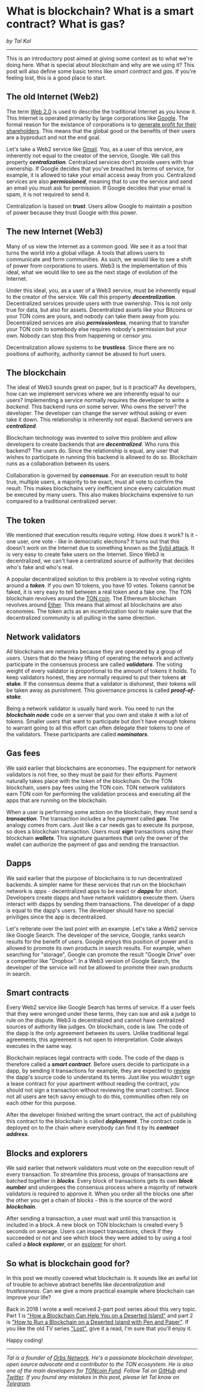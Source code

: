 # What is blockchain? What is a smart contract? What is gas?

*by Tal Kol*

---

This is an introductory post aimed at giving some context as to what we're doing here. What is special about blockchain and why are we using it? This post will also define some basic terms like *smart contract* and *gas*. If you're feeling lost, this is a good place to start.

## The old Internet (Web2)

The term [Web 2.0](https://en.wikipedia.org/wiki/Web_2.0) is used to describe the traditional Internet as you know it. This Internet is operated primarily by large corporations like [Google](https://abc.xyz/investor/). The formal reason for the existance of corporations is to [generate profit for their shareholders](https://corpgov.law.harvard.edu/2020/08/05/on-the-purpose-and-objective-of-the-corporation/). This means that the global good or the benefits of their users are a byproduct and not the end goal.

Let's take a Web2 service like [Gmail](https://gmail.com). You, as a user of this service, are inherently not equal to the creator of the service, Google. We call this property ***centralization***. Centralized services don't provide users with true ownership. If Google decides that you've breached its terms of service, for example, it is allowed to take your email access away from you. Centralized services are also ***permissioned***, meaning that to use the service and send an email you must ask for permission. If Google decides that your email is spam, it is not required to send it.

Centralization is based on ***trust***. Users allow Google to maintain a position of power because they trust Google with this power.

## The new Internet (Web3)

Many of us view the Internet as a common good. We see it as a tool that turns the world into a global village. A tools that allows users to communicate and form communities. As such, we would like to see a shift of power from corporations to users. Web3 is the implementation of this ideal, what we would like to see as the next stage of evolution of the Internet.

Under this ideal, you, as a user of a Web3 service, must be inherently equal to the creator of the service. We call this property ***decentralization***. Decentralized services provide users with true ownership. This is not only true for data, but also for assets. Decentralized assets like your Bitcoins or your TON coins are yours, and nobody can take them away from you. Decentralized services are also ***permissionless***, meaning that to transfer your TON coin to somebody else requires nobody's permission but your own. Nobody can stop this from happening or censor you.

Decentralization allows systems to be ***trustless***. Since there are no positions of authority, authority cannot be abused to hurt users.

## The blockchain

The ideal of Web3 sounds great on paper, but is it practical? As developers, how can we implement services where we are inherently equal to our users? Implementing a service normally requires the developer to write a *backend*. This backend runs on some server. Who owns the server? the developer. The developer can change the server without asking or even take it down. This relationship is inherently not equal. Backend servers are ***centralized***.

Blockchain technology was invented to solve this problem and allow developers to create backends that are ***decentralized***. Who runs this backend? The users do. Since the relationship is equal, any user that wishes to participate in running this backend is allowed to do so. Blockchain runs as a collaboration between its users.

Collaboration is governed by ***consensus***. For an execution result to hold true, multiple users, a majority to be exact, must all vote to confirm the result. This makes blockchains very inefficient since every calculation must be executed by many users. This also makes blockchains expensive to run compared to a traditional centralized server.

## The token

We mentioned that execution results require voting. How does it work? Is it - one user, one vote - like in democratic elections? It turns out that this doesn't work on the Internet due to something known as the [Sybil attack](https://en.wikipedia.org/wiki/Sybil_attack). It is very easy to create fake users on the Internet. Since Web3 is decentralized, we can't have a centralized source of authority that decides who's fake and who's real.

A popular decentralized solution to this problem is to revolve voting rights around a ***token***. If you own 10 tokens, you have 10 votes. Tokens cannot be faked, it is very easy to tell between a real token and a fake one. The TON blockchain revolves around the [TON coin](https://coinmarketcap.com/currencies/toncoin/). The Ethereum blockchain revolves around [Ether](https://coinmarketcap.com/currencies/ethereum/). This means that almost all blockchains are also economies. The token acts as an incentivization tool to make sure that the decentralized community is all pulling in the same direction.

## Network validators

All blockchains are networks because they are operated by a group of users. Users that do the heavy lifting of operating the network and actively participate in the consensus process are called ***validators***. The voting weight of every validator is proportional to the amount of tokens it holds. To keep validators honest, they are normally required to put their tokens **at stake**. If the consensus deems that a validator is dishonest, their tokens will be taken away as punishment. This governance process is called ***proof-of-stake***.

Being a network validator is usually hard work. You need to run the ***blockchain node*** code on a server that you own and stake it with a lot of tokens. Smaller users that want to participate but don't have enough tokens to warrant going to all this effort can often delegate their tokens to one of the validators. These participants are called ***nominators***.

## Gas fees

We said earlier that blockchains are economies. The equipment for network validators is not free, so they must be paid for their efforts. Payment naturally takes place with the token of the blockchain. On the TON blockchain, users pay fees using the TON coin. TON network validators earn TON coin for performing the validation process and executing all the apps that are running on the blockchain.

When a user is performing some action on the blockchain, they must send a ***transaction***. The transaction includes a fee payment called ***gas***. The analogy comes from cars. Just like a car needs gas to execute its purpose, so does a blockchain transaction. Users must ***sign*** transactions using their blockchain ***wallets***. This signature guarantees that only the owner of the wallet can authorize the payment of gas and sending the transaction.

## Dapps

We said earlier that the purpose of blockchains is to run decentralized backends. A simpler name for these services that run on the blockchain network is *apps* - decentralized apps to be exact or ***dapps*** for short. Developers create dapps and have network validators execute them. Users interact with dapps by sending them transactions. The developer of a dapp is equal to the dapp's users. The developer should have no special priviliges since the app is decentralized.

Let's reiterate over the last point with an example. Let's take a Web2 service like Google Search. The developer of the service, Google, ranks search results for the benefit of users. Google enjoys this position of power and is allowed to promote its own products in search results. For example, when searching for "storage", Google can promote the result "Google Drive" over a competitor like "Dropbox". In a Web3 version of Google Search, the developer of the service will not be allowed to promote their own products in search.

## Smart contracts

Every Web2 service like Google Search has terms of service. If a user feels that they were wronged under these terms, they can sue and ask a judge to rule on the dispute. Web3 is decentralized and cannot have centralized sources of authority like judges. On blockchain, code is law. The code of the dapp is the only agreement between its users. Unlike traditional legal agreements, this agreement is not open to interpretation. Code always executes in the same way.

Blockchain replaces legal contracts with code. The code of the dapp is therefore called a ***smart contract***. Before users decide to participate in a dapp, by sending it transactions for example, they are expected to [review](https://verifier.ton.org) the dapp's source code to understand its terms. Just like you wouldn't sign a lease contract for your apartment without reading the contract, you should not sign a transaction without reviewing the smart contract. Since not all users are tech savvy enough to do this, communities often rely on each other for this purpose.

After the developer finished writing the smart contract, the act of publishing this contract to the blockchain is called ***deployment***. The contract code is deployed on to the chain where everybody can find it by its ***contract address***.

## Blocks and explorers

We said earlier that network validators must vote on the execution result of every transaction. To streamline this process, groups of transactions are batched together in ***blocks***. Every block of transactions gets its own ***block number*** and undergoes the consensus process where a majority of network validators is required to approve it. When you order all the blocks one after the other you get a chain of blocks - this is the source of the word ***blockchain***.

After sending a transaction, a user must wait until this transaction is included in a block. A new block on TON blockchain is created every 5 seconds on average. Users can inspect transactions, check if they succeeded or not and see which block they were added to by using a tool called a ***block explorer***, or an [explorer](https://tonscan.org) for short.

## So what is blockchain good for?

In this post we mostly covered what blockchain is. It sounds like an awful lot of trouble to achieve abstract benefits like *decentralization* and *trustlessness*. Can we give a more practical example where blockchain can improve your life?

Back in 2018 I wrote a well received 2-part post series about this very topic. Part 1 is ["How a Blockchain Can Help You on a Deserted Island"](https://talkol.medium.com/why-decentralized-consensus-blockchain-is-good-for-business-5ff263468210) and part 2 is ["How to Run a Blockchain on a Deserted Island with Pen and Paper"](https://talkol.medium.com/how-to-run-a-blockchain-on-a-deserted-island-with-pen-and-paper-899949ec555b). If you like the old TV series ["Lost"](https://www.imdb.com/title/tt0411008/), give it a read, I'm sure that you'll enjoy it.

Happy coding!

---

*Tal is a founder of [Orbs Network](https://orbs.com). He's a passionate blockchain developer, open source advocate and a contributor to the TON ecosystem. He is also one of the main developers for [TONcoin Fund](https://www.toncoin.fund). Follow Tal on [GitHub](https://github.com/talkol) and [Twitter](https://twitter.com/koltal). If you found any mistakes in this post, please let Tal know on [Telegram](https://t.me/talkol).*

